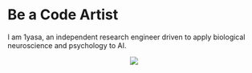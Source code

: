 # Be a Code Artist

I am 1yasa, an independent research engineer driven to apply biological neuroscience and psychology to AI.

<p align="center">
  <img src="https://komarev.com/ghpvc/?username=1yasa&base=126003&color=ff69b4" />  
</p>
